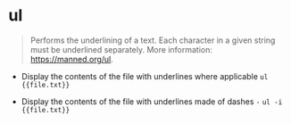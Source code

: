 # ul
> Performs the underlining of a text.
> Each character in a given string must be underlined separately.
> More information: <https://manned.org/ul>.

- Display the contents of the file with underlines where applicable
`ul {{file.txt}}`

- Display the contents of the file with underlines made of dashes `-`
`ul -i {{file.txt}}`
